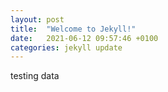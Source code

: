 ```yaml
---
layout: post
title:  "Welcome to Jekyll!"
date:   2021-06-12 09:57:46 +0100
categories: jekyll update
---
```

testing data